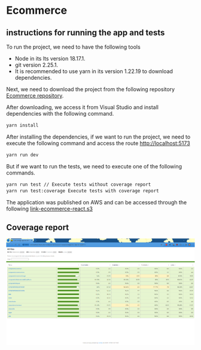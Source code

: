 # Ecommerce

## instructions for running the app and tests

To run the project, we need to have the following tools

- Node in its lts version 18.17.1.
- git version 2.25.1.
- It is recommended to use yarn in its version 1.22.19 to download dependencies.

Next, we need to download the project from the following repository [Ecommerce repository](https://github.com/AlejoDev95/eccommerce).

After downloading, we access it from Visual Studio and install dependencies with the following command.

```sh
yarn install
```

After installing the dependencies, if we want to run the project, we need to execute the following command and access the route <http://localhost:5173>

```sh
yarn run dev
```

But if we want to run the tests, we need to execute one of the following commands.

```sh
yarn run test // Execute tests without coverage report
yarn run test:coverage Execute tests with coverage report
```

The application was published on AWS and can be accessed through the following [link-ecommerce-react.s3](http://alejodev-ecommerce-react.s3-website.us-east-2.amazonaws.com)

## Coverage report

![Coverage report](./public/coverage_report.png)
